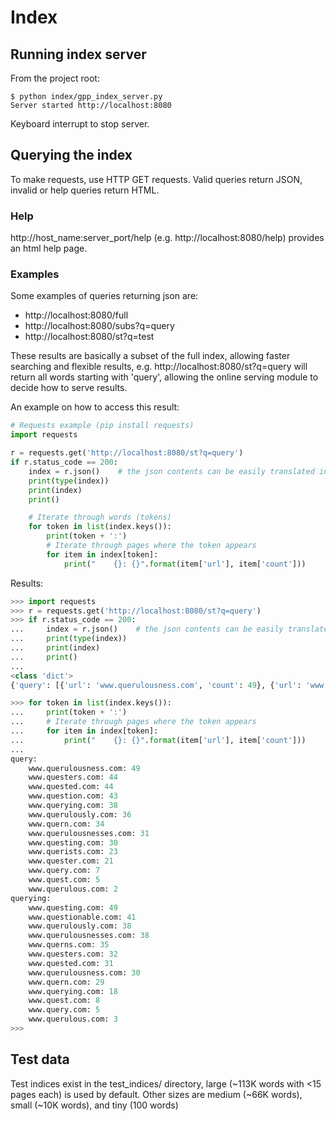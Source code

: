<!--
## TODO
- [ ] Unit tests
Indexes:
    URLs to pages needed
- [ ] Puctuation stripped
- [ ] Punctuation included
- [ ] Multiple words (?)
- [ ] URL to title and meta tags/descriptions
Updates:
    Calculate a hash of a page's content when indexing, for updates check hashes to see if it's worth
    going through and reindexing the page.
Page rank:
    Calculate ranking based on backlinks, counts, etc
    Retrieval date

## Notes
string punctuation: word_data.translate(word_data.maketrans('', '', string.punctuation + '…°'))
strip accent marks: unidecode.unidecode(word_data)
tokenizer: nltk.word_tokenize(word_data)
    BTW if markov chains are used, tokenize first since removing punctuation will cause empty strings, better for training 
-->

# Index
## Running index server
From the project root:
```
$ python index/gpp_index_server.py
Server started http://localhost:8080

```
Keyboard interrupt to stop server.

## Querying the index
To make requests, use HTTP GET requests. Valid queries return JSON, invalid or help queries return HTML.
### Help
http://host_name:server_port/help (e.g. http://localhost:8080/help) provides an html help page.

### Examples
Some examples of queries returning json are: 
- http://localhost:8080/full
- http://localhost:8080/subs?q=query
- http://localhost:8080/st?q=test

These results are basically a subset of the full index, allowing faster searching and flexible results, e.g. http://localhost:8080/st?q=query will return all words starting with 'query', allowing the online serving module to decide how to serve results.

An example on how to access this result:
```python
# Requests example (pip install requests)
import requests

r = requests.get('http://localhost:8080/st?q=query')
if r.status_code == 200:
    index = r.json()    # the json contents can be easily translated into a dict
    print(type(index))
    print(index)
    print()

    # Iterate through words (tokens)
    for token in list(index.keys()):
        print(token + ':')
        # Iterate through pages where the token appears
        for item in index[token]:
            print("    {}: {}".format(item['url'], item['count']))
```
Results:
```python
>>> import requests
>>> r = requests.get('http://localhost:8080/st?q=query')
>>> if r.status_code == 200:
...     index = r.json()    # the json contents can be easily translated into a dict
...     print(type(index))
...     print(index)
...     print()
...
<class 'dict'>
{'query': [{'url': 'www.querulousness.com', 'count': 49}, {'url': 'www.questers.com', 'count': 44}, {'url': 'www.quested.com', 'count': 44}, {'url': 'www.question.com', 'count': 43}, {'url': 'www.querying.com', 'count': 38}, {'url': 'www.querulously.com', 'count': 36}, {'url': 'www.quern.com', 'count': 34}, {'url': 'www.querulousnesses.com', 'count': 31}, {'url': 'www.questing.com', 'count': 30}, {'url': 'www.querists.com', 'count': 23}, {'url': 'www.quester.com', 'count': 21}, {'url': 'www.query.com', 'count': 7}, {'url': 'www.quest.com', 'count': 5}, {'url': 'www.querulous.com', 'count': 2}], 'querying': [{'url': 'www.questing.com', 'count': 49}, {'url': 'www.questionable.com', 'count': 41}, {'url': 'www.querulously.com', 'count': 38}, {'url': 'www.querulousnesses.com', 'count': 38}, {'url': 'www.querns.com', 'count': 35}, {'url': 'www.questers.com', 'count': 32}, {'url': 'www.quested.com', 'count': 31}, {'url': 'www.querulousness.com', 'count': 30}, {'url': 'www.quern.com', 'count': 29}, {'url': 'www.querying.com', 'count': 18}, {'url': 'www.quest.com', 'count': 8}, {'url': 'www.query.com', 'count': 5}, {'url': 'www.querulous.com', 'count': 3}]}

>>> for token in list(index.keys()):
...     print(token + ':')
...     # Iterate through pages where the token appears
...     for item in index[token]:
...         print("    {}: {}".format(item['url'], item['count']))
...
query:
    www.querulousness.com: 49
    www.questers.com: 44
    www.quested.com: 44
    www.question.com: 43
    www.querying.com: 38
    www.querulously.com: 36
    www.quern.com: 34
    www.querulousnesses.com: 31
    www.questing.com: 30
    www.querists.com: 23
    www.quester.com: 21
    www.query.com: 7
    www.quest.com: 5
    www.querulous.com: 2
querying:
    www.questing.com: 49
    www.questionable.com: 41
    www.querulously.com: 38
    www.querulousnesses.com: 38
    www.querns.com: 35
    www.questers.com: 32
    www.quested.com: 31
    www.querulousness.com: 30
    www.quern.com: 29
    www.querying.com: 18
    www.quest.com: 8
    www.query.com: 5
    www.querulous.com: 3
>>>

```

## Test data
Test indices exist in the test_indices/ directory, large (~113K words with <15 pages each) is used by default. Other sizes are medium (~66K words), small (~10K words), and tiny (100 words)